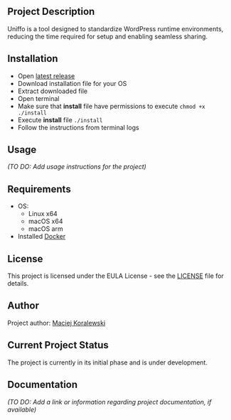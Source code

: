 ## Project Description

Uniffo is a tool designed to standardize WordPress runtime environments, reducing the time required for setup and enabling seamless sharing.

## Installation

- Open [latest release](https://github.com/Uniffo/uniffo/releases/latest)
- Download installation file for your OS
- Extract downloaded file
- Open terminal
- Make sure that <b>install</b> file have permissions to execute ```chmod +x ./install```
- Execute <b>install</b> file ```./install```
- Follow the instructions from terminal logs

## Usage

_(TO DO: Add usage instructions for the project)_

## Requirements

- OS:
  - Linux x64
  - macOS x64
  - macOS arm
- Installed [Docker](https://docs.docker.com/get-docker/)

## License

This project is licensed under the EULA License - see the [LICENSE](LICENSE) file for details.

## Author

Project author: [Maciej Koralewski](https://github.com/MaciejKoralewski) 

## Current Project Status

The project is currently in its initial phase and is under development.

## Documentation

_(TO DO: Add a link or information regarding project documentation, if available)_
